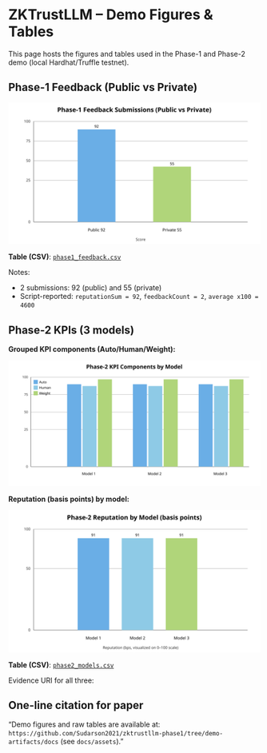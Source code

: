 # ZKTrustLLM – Demo Figures & Tables

This page hosts the figures and tables used in the Phase-1 and Phase-2 demo (local Hardhat/Truffle testnet).

## Phase-1 Feedback (Public vs Private)

![Figure 1: Phase-1 feedback submissions](assets/fig1_phase1_feedback_bar.svg)

**Table (CSV)**: [`phase1_feedback.csv`](assets/phase1_feedback.csv)

Notes:
- 2 submissions: 92 (public) and 55 (private)
- Script-reported: `reputationSum = 92`, `feedbackCount = 2`, `average x100 = 4600`

## Phase-2 KPIs (3 models)

**Grouped KPI components (Auto/Human/Weight):**

![Figure 2: Phase-2 KPIs by model](assets/fig2_phase2_grouped_bars.svg)

**Reputation (basis points) by model:**

![Figure 3: Phase-2 reputation (bps)](assets/fig3_phase2_reputation_bps.svg)

**Table (CSV)**: [`phase2_models.csv`](assets/phase2_models.csv)

Evidence URI for all three:



## One-line citation for paper

“Demo figures and raw tables are available at:
`https://github.com/Sudarson2021/zktrustllm-phase1/tree/demo-artifacts/docs`
(see `docs/assets`).”
